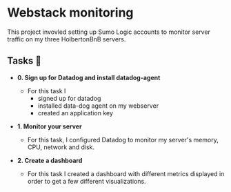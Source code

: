# Webstack monitoring

This project invovled setting up Sumo Logic accounts to monitor server traffic
on my three HolbertonBnB servers.

## Tasks :page_with_curl:

* **0. Sign up for Datadog and install datadog-agent**
  * For this task I 
    * signed up for datadog
    * installed data-dog agent on my webserver
    * created an application key

* **1. Monitor your server**
  * For this task, I configured Datadog to monitor my server's memory, CPU, network
  and disk.

* **2. Create a dashboard**
  * For this task I created a dashboard with different metrics displayed in order to get a few different visualizations.
